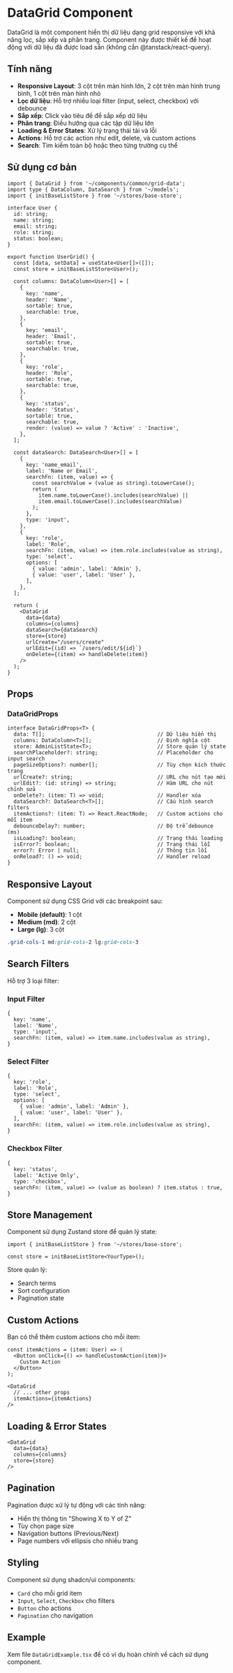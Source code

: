# DataGrid Component

DataGrid là một component hiển thị dữ liệu dạng grid responsive với khả năng lọc, sắp xếp và phân trang. Component này được thiết kế để hoạt động với dữ liệu đã được load sẵn (không cần @tanstack/react-query).

## Tính năng

- **Responsive Layout**: 3 cột trên màn hình lớn, 2 cột trên màn hình trung bình, 1 cột trên màn hình nhỏ
- **Lọc dữ liệu**: Hỗ trợ nhiều loại filter (input, select, checkbox) với debounce
- **Sắp xếp**: Click vào tiêu đề để sắp xếp dữ liệu
- **Phân trang**: Điều hướng qua các tập dữ liệu lớn
- **Loading & Error States**: Xử lý trạng thái tải và lỗi
- **Actions**: Hỗ trợ các action như edit, delete, và custom actions
- **Search**: Tìm kiếm toàn bộ hoặc theo từng trường cụ thể

## Sử dụng cơ bản

```tsx
import { DataGrid } from '~/components/common/grid-data';
import type { DataColumn, DataSearch } from '~/models';
import { initBaseListStore } from '~/stores/base-store';

interface User {
  id: string;
  name: string;
  email: string;
  role: string;
  status: boolean;
}

export function UserGrid() {
  const [data, setData] = useState<User[]>([]);
  const store = initBaseListStore<User>();

  const columns: DataColumn<User>[] = [
    {
      key: 'name',
      header: 'Name',
      sortable: true,
      searchable: true,
    },
    {
      key: 'email',
      header: 'Email',
      sortable: true,
      searchable: true,
    },
    {
      key: 'role',
      header: 'Role',
      sortable: true,
      searchable: true,
    },
    {
      key: 'status',
      header: 'Status',
      sortable: true,
      searchable: true,
      render: (value) => value ? 'Active' : 'Inactive',
    },
  ];

  const dataSearch: DataSearch<User>[] = [
    {
      key: 'name_email',
      label: 'Name or Email',
      searchFn: (item, value) => {
        const searchValue = (value as string).toLowerCase();
        return (
          item.name.toLowerCase().includes(searchValue) ||
          item.email.toLowerCase().includes(searchValue)
        );
      },
      type: 'input',
    },
    {
      key: 'role',
      label: 'Role',
      searchFn: (item, value) => item.role.includes(value as string),
      type: 'select',
      options: [
        { value: 'admin', label: 'Admin' },
        { value: 'user', label: 'User' },
      ],
    },
  ];

  return (
    <DataGrid
      data={data}
      columns={columns}
      dataSearch={dataSearch}
      store={store}
      urlCreate="/users/create"
      urlEdit={(id) => `/users/edit/${id}`}
      onDelete={(item) => handleDelete(item)}
    />
  );
}
```

## Props

### DataGridProps<T>

```tsx
interface DataGridProps<T> {
  data: T[];                                    // Dữ liệu hiển thị
  columns: DataColumn<T>[];                     // Định nghĩa cột
  store: AdminListState<T>;                     // Store quản lý state
  searchPlaceholder?: string;                   // Placeholder cho input search
  pageSizeOptions?: number[];                   // Tùy chọn kích thước trang
  urlCreate?: string;                           // URL cho nút tạo mới
  urlEdit?: (id: string) => string;             // Hàm URL cho nút chỉnh sửa
  onDelete?: (item: T) => void;                 // Handler xóa
  dataSearch?: DataSearch<T>[];                 // Cấu hình search filters
  itemActions?: (item: T) => React.ReactNode;   // Custom actions cho mỗi item
  debounceDelay?: number;                       // Độ trễ debounce (ms)
  isLoading?: boolean;                          // Trạng thái loading
  isError?: boolean;                            // Trạng thái lỗi
  error?: Error | null;                         // Thông tin lỗi
  onReload?: () => void;                        // Handler reload
}
```

## Responsive Layout

Component sử dụng CSS Grid với các breakpoint sau:

- **Mobile (default)**: 1 cột
- **Medium (md)**: 2 cột  
- **Large (lg)**: 3 cột

```css
.grid-cols-1 md:grid-cols-2 lg:grid-cols-3
```

## Search Filters

Hỗ trợ 3 loại filter:

### Input Filter
```tsx
{
  key: 'name',
  label: 'Name',
  type: 'input',
  searchFn: (item, value) => item.name.includes(value as string),
}
```

### Select Filter
```tsx
{
  key: 'role',
  label: 'Role',
  type: 'select',
  options: [
    { value: 'admin', label: 'Admin' },
    { value: 'user', label: 'User' },
  ],
  searchFn: (item, value) => item.role.includes(value as string),
}
```

### Checkbox Filter
```tsx
{
  key: 'status',
  label: 'Active Only',
  type: 'checkbox',
  searchFn: (item, value) => (value as boolean) ? item.status : true,
}
```

## Store Management

Component sử dụng Zustand store để quản lý state:

```tsx
import { initBaseListStore } from '~/stores/base-store';

const store = initBaseListStore<YourType>();
```

Store quản lý:
- Search terms
- Sort configuration
- Pagination state

## Custom Actions

Bạn có thể thêm custom actions cho mỗi item:

```tsx
const itemActions = (item: User) => (
  <Button onClick={() => handleCustomAction(item)}>
    Custom Action
  </Button>
);

<DataGrid
  // ... other props
  itemActions={itemActions}
/>
```

## Loading & Error States

```tsx
<DataGrid
  data={data}
  columns={columns}
  store={store}
/>
```

## Pagination

Pagination được xử lý tự động với các tính năng:
- Hiển thị thông tin "Showing X to Y of Z"
- Tùy chọn page size
- Navigation buttons (Previous/Next)
- Page numbers với ellipsis cho nhiều trang

## Styling

Component sử dụng shadcn/ui components:
- `Card` cho mỗi grid item
- `Input`, `Select`, `Checkbox` cho filters
- `Button` cho actions
- `Pagination` cho navigation

## Example

Xem file `DataGridExample.tsx` để có ví dụ hoàn chỉnh về cách sử dụng component. 